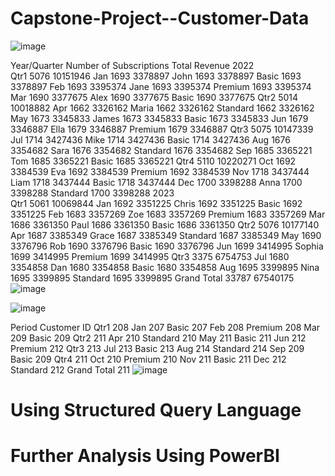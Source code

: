 # Capstone-Project--Customer-Data

![image](https://github.com/user-attachments/assets/19456c49-8b24-4fa1-b780-a1ce177d70aa)

Year/Quarter	Number of Subscriptions	Total Revenue
2022		
Qtr1	5076	10151946
Jan	1693	3378897
John	1693	3378897
Basic	1693	3378897
Feb	1693	3395374
Jane	1693	3395374
Premium	1693	3395374
Mar	1690	3377675
Alex	1690	3377675
Basic	1690	3377675
Qtr2	5014	10018882
Apr	1662	3326162
Maria	1662	3326162
Standard	1662	3326162
May	1673	3345833
James	1673	3345833
Basic	1673	3345833
Jun	1679	3346887
Ella	1679	3346887
Premium	1679	3346887
Qtr3	5075	10147339
Jul	1714	3427436
Mike	1714	3427436
Basic	1714	3427436
Aug	1676	3354682
Sara	1676	3354682
Standard	1676	3354682
Sep	1685	3365221
Tom	1685	3365221
Basic	1685	3365221
Qtr4	5110	10220271
Oct	1692	3384539
Eva	1692	3384539
Premium	1692	3384539
Nov	1718	3437444
Liam	1718	3437444
Basic	1718	3437444
Dec	1700	3398288
Anna	1700	3398288
Standard	1700	3398288
2023		
Qtr1	5061	10069844
Jan	1692	3351225
Chris	1692	3351225
Basic	1692	3351225
Feb	1683	3357269
Zoe	1683	3357269
Premium	1683	3357269
Mar	1686	3361350
Paul	1686	3361350
Basic	1686	3361350
Qtr2	5076	10177140
Apr	1687	3385349
Grace	1687	3385349
Standard	1687	3385349
May	1690	3376796
Rob	1690	3376796
Basic	1690	3376796
Jun	1699	3414995
Sophia	1699	3414995
Premium	1699	3414995
Qtr3	3375	6754753
Jul	1680	3354858
Dan	1680	3354858
Basic	1680	3354858
Aug	1695	3399895
Nina	1695	3399895
Standard	1695	3399895
Grand Total	33787	67540175
![image](https://github.com/user-attachments/assets/46874bcd-d739-4b04-bddb-19f7b20b32f8)


![image](https://github.com/user-attachments/assets/3fc4d345-fb9f-41ce-958f-d56241807919)

Period	Customer ID
Qtr1	208
Jan	207
Basic	207
Feb	208
Premium	208
Mar	209
Basic	209
Qtr2	211
Apr	210
Standard	210
May	211
Basic	211
Jun	212
Premium	212
Qtr3	213
Jul	213
Basic	213
Aug	214
Standard	214
Sep	209
Basic	209
Qtr4	211
Oct	210
Premium	210
Nov	211
Basic	211
Dec	212
Standard	212
Grand Total	211
![image](https://github.com/user-attachments/assets/8397f2fe-3578-41ca-8753-484a8bb60f19)


# Using Structured Query Language










# Further Analysis Using PowerBI















